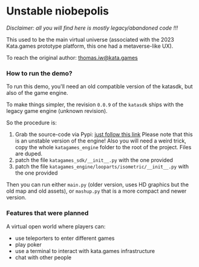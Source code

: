 # Unstable niobepolis

*Disclaimer: all you will find here is mostly legacy/abandoned code !!!*

This used to be the main virtual universe (associated with the 2023 Kata.games prototype
platform, this one had a metaverse-like UX).

To reach the original author: thomas.iw@kata.games


### How to run the demo?

To run this demo, you'll need an old compatible version of the katasdk,
but also of the game engine.

To make things simpler, the revision `0.0.9`
of the `katasdk` ships with the legacy game engine (unknown revision).

So the procedure is:
1. Grab the source-code via Pypi:
[just follow this link](https://pypi.org/project/katasdk/)
Please note that this is an unstable version of the engine!
Also you will need a weird trick, copy the whole `katagames_engine` folder
to the root of the project. Files are duped.
2. patch the file `katagames_sdk/__init__.py` with the one provided
3. patch the file `katagames_engine/looparts/isometric/__init__.py` with the one provided

Then you can run either `main.py` (older version, uses HD graphics but the old map and
old assets), or `mashup.py` that is a more compact and newer version.

### Features that were planned

A virtual open world where players can:
- use teleporters to enter different games
- play poker
- use a terminal to interact with kata.games infrastructure
- chat with other people
